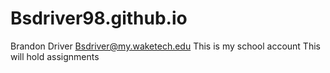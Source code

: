 # Bsdriver98.github.io
Brandon Driver
Bsdriver@my.waketech.edu
This is my school account
This will hold assignments
